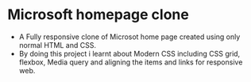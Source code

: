 # Microsoft homepage clone
 - A Fully responsive clone of Microsot home page created using only normal HTML and CSS.
 - By doing this project i learnt about Modern CSS including CSS grid, flexbox, Media query and aligning the items and links for responsive web.
 
 

